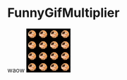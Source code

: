 # FunnyGifMultiplier

waow
![gif](https://raw.githubusercontent.com/Yushirizu/FunnyGifMultiplier/main/multiplied.gif4.gif)
